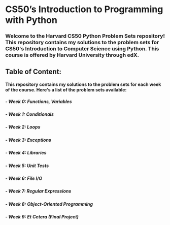 # CS50’s Introduction to Programming with Python

### Welcome to the Harvard CS50 Python Problem Sets repository! This repository contains my solutions to the problem sets for CS50's Introduction to Computer Science using Python. This course is offered by Harvard University through edX.


## Table of Content:
#### This repository contains my solutions to the problem sets for each week of the course. Here's a list of the problem sets available:

##### - Week 0: Functions, Variables
##### - Week 1: Conditionals
##### - Week 2: Loops
##### - Week 3: Exceptions
##### - Week 4: Libraries
##### - Week 5: Unit Tests
##### - Week 6: File I/O
##### - Week 7: Regular Expressions
##### - Week 8: Object-Oriented Programming
##### - Week 9: Et Cetera (Final Project)
